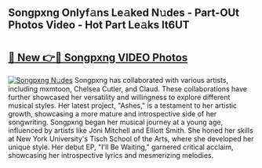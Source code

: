 ## Songpxng Onlyf𝚊ns Le𝚊ked N𝚞des - Part-OUt Photos Video - Hot Part Le𝚊ks lt6UT

# <h2><a href="http://ab38178.deff.icu/?id=Songpxng">🔗 New 👉🔴 Songpxng VIDEO Photos</a></h2>

[![Songpxng N𝚞des](https://i.imgur.com/rIISA9y.gif)](http://ab38178.deff.icu/?id=Songpxng)
Songpxng has collaborated with various artists, including mxmtoon, Chelsea Cutler, and Claud. These collaborations have further showcased her versatility and willingness to explore different musical styles. Her latest project, "Ashes," is a testament to her artistic growth, showcasing a more mature and introspective side of her songwriting. Songpxng began her musical journey at a young age, influenced by artists like Joni Mitchell and Elliott Smith. She honed her skills at New York University's Tisch School of the Arts, where she developed her unique style. Her debut EP, "I'll Be Waiting," garnered critical acclaim, showcasing her introspective lyrics and mesmerizing melodies.
